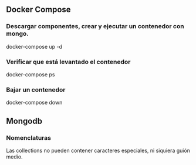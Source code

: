 ## Docker Compose
### Descargar componentes, crear y ejecutar un contenedor con mongo.
docker-compose up -d

### Verificar que está levantado el contenedor
docker-compose ps

### Bajar un contenedor
docker-compose down



## Mongodb
### Nomenclaturas
Las collections no pueden contener caracteres especiales, ni siquiera guión medio.
